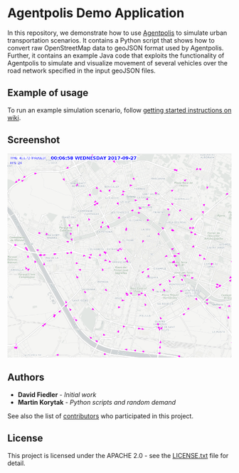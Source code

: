 # Agentpolis Demo Application

In this repository, we demonstrate how to use [Agentpolis](https://github.com/aicenter/agentpolis) to simulate urban 
transportation scenarios. 
It contains a Python script that shows how to convert raw OpenStreetMap data to geoJSON format used by Agentpolis. 
Further, it contains an example Java code that exploits the functionality of Agentpolis to simulate and visualize 
movement of several vehicles over the road network specified in the input geoJSON files. 

## Example of usage

To run an example simulation scenario, follow [getting started instructions on wiki](https://github.com/aicenter/agentpolis-demo/wiki).

## Screenshot
![Agentpolis screenshot](https://raw.githubusercontent.com/aicenter/agentpolis-demo/master/agentpolis.png)

## Authors

* **David Fiedler** - *Initial work*
* **Martin Korytak** - *Python scripts and random demand*

See also the list of [contributors](https://github.com/aicenter/agentpolis-demo/graphs/contributors) who participated in this project.

## License

This project is licensed under the APACHE 2.0 - see the [LICENSE.txt](LICENSE.txt) file for detail.


